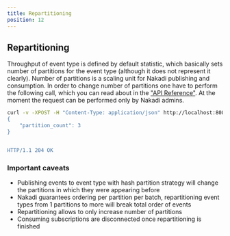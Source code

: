 ```yaml
---
title: Repartitioning
position: 12
---
```


## Repartitioning

Throughput of event type is defined by default statistic, which basically sets number of partitions for the event
 type (although it does not represent it clearly). Number of partitions is a scaling unit for Nakadi publishing and
  consumption. In order to change number of partitions one have to perform the following call, which you can read
   about in the ["API Reference"](#nakadi-event-bus-api). At the moment the request can be performed only by Nakadi
    admins.
```sh
curl -v -XPOST -H "Content-Type: application/json" http://localhost:8080/event-types/order_received/partition-count -d '[
{
    "partition_count": 3
}


HTTP/1.1 204 OK
```

### Important caveats

- Publishing events to event type with hash partition strategy will change the partitions in which they were appearing
 before
- Nakadi guarantees ordering per partition per batch, repartitioning event types from 1 partitions to more will break
 total order of events
- Repartitioning allows to only increase number of partitions
- Consuming subscriptions are disconnected once repartitioning is finished